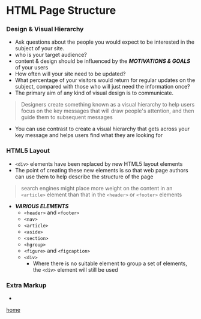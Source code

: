 # HTML Page Structure

### Design & Visual Hierarchy
- Ask questions about the people you would expect to be interested in the subject of your site.
- who is your target audience?
- content & design should be influenced by the ***MOTIVATIONS & GOALS*** of your users
- How often will your site need to be updated?
- What percentage of your visitors would return for regular updates on the subject, compared with those who will just need the information once?
- The primary aim of any kind of visual design is to communicate.
> Designers create something known as a visual hierarchy
to help users focus on the key messages that will draw people's attention, and then guide them to subsequent messages    

-  You can use contrast to create a visual hierarchy that gets across your key message and helps users find what they are looking for

### HTML5 Layout

- ```<div>``` elements have been replaced by new HTML5 layout elements
- The point of creating these new elements is so that web page authors can use them to help describe the structure of the page
> search engines might place more weight on the content in an ```<article>``` element than that in the ```<header>``` or ```<footer>``` elements
- ***VARIOUS ELEMENTS***
    - ```<header>``` and ```<footer>```
    - ```<nav>```
    - ```<article>```
    - ```<aside>```
    - ```<section>```
    - ```<hgroup>```
    - ```<figure>``` and ```<figcaption>```
    - ```<div>```
        - Where there is no suitable element to group a set of elements, the ```<div>``` element will still be used
    
### Extra Markup

- 



[home](README.md)
